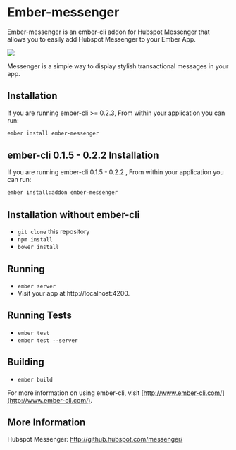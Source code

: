 # Ember-messenger

Ember-messenger is an ember-cli addon for Hubspot Messenger that allows you to easily add Hubspot Messenger to your Ember App.

<img src="http://i.imgur.com/qf6weQP.png">

Messenger is a simple way to display stylish transactional messages in your app.

## Installation

If you are running ember-cli >= 0.2.3, From within your application you can run:

```bash
ember install ember-messenger
```

## ember-cli 0.1.5 - 0.2.2 Installation

If you are running ember-cli 0.1.5 - 0.2.2 , From within your application you can run:

```bash
ember install:addon ember-messenger
```

## Installation without ember-cli

* `git clone` this repository
* `npm install`
* `bower install`

## Running

* `ember server`
* Visit your app at http://localhost:4200.

## Running Tests

* `ember test`
* `ember test --server`

## Building

* `ember build`

For more information on using ember-cli, visit [http://www.ember-cli.com/](http://www.ember-cli.com/).


## More Information

Hubspot Messenger: http://github.hubspot.com/messenger/
